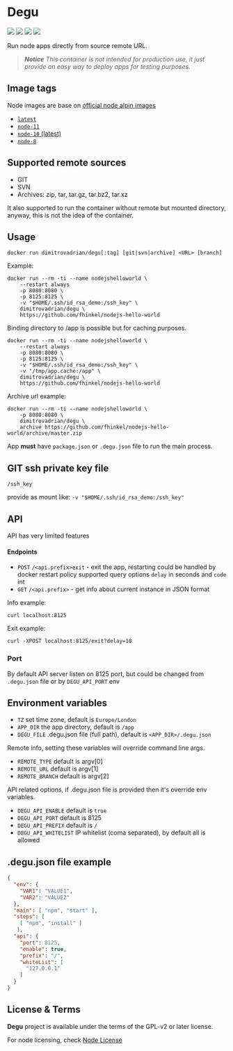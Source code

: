 # Degu

![](https://img.shields.io/microbadger/layers/dimitrovadrian/degu/latest.svg)
![](https://img.shields.io/microbadger/image-size/dimitrovadrian/degu/latest.svg)
![](https://img.shields.io/docker/pulls/dimitrovadrian/degu.svg)
![](https://img.shields.io/docker/stars/dimitrovadrian/degu.svg)

Run node apps directly from source remote URL.


> ***Notice*** *This container is not intended for production use, it just provide an easy way to deploy apps for testing purposes.*


## Image tags

Node images are base on [official node alpin images](https://hub.docker.com/_/node/)

* [`latest`](https://github.com/dimitrov-adrian/degu/blob/master/node/10-alpine/Dockerfile)
* [`node-11`](https://github.com/dimitrov-adrian/degu/blob/master/node/11-alpine/Dockerfile)
* [`node-10` (latest)](https://github.com/dimitrov-adrian/degu/blob/master/node/10-alpine/Dockerfile)
* [`node-8`](https://github.com/dimitrov-adrian/degu/blob/master/node/8-alpine/Dockerfile)


## Supported remote sources
* GIT
* SVN
* Archives: zip, tar, tar.gz, tar.bz2, tar.xz

It also supported to run the container without remote but mounted directory, anyway,
this is not the idea of the container.


## Usage

```
docker run dimitrovadrian/degu[:tag] [git|svn|archive] <URL> [branch]
```

Example:

```
docker run --rm -ti --name nodejshelloworld \
    --restart always
    -p 8080:8080 \
    -p 8125:8125 \
    -v "$HOME/.ssh/id_rsa_demo:/ssh_key" \
    dimitrovadrian/degu \
    https://github.com/fhinkel/nodejs-hello-world
```

Binding directory to /app is possible but for caching purposes.

```
docker run --rm -ti --name nodejshelloworld \
    --restart always
    -p 8080:8080 \
    -p 8125:8125 \
    -v "$HOME/.ssh/id_rsa_demo:/ssh_key" \
    -v "/tmp/app.cache:/app" \
    dimitrovadrian/degu \
    https://github.com/fhinkel/nodejs-hello-world
```

Archive url example:

```
docker run --rm -ti --name nodejshelloworld \
    -p 8080:8080 \
    dimitrovadrian/degu \
    archive https://github.com/fhinkel/nodejs-hello-world/archive/master.zip
```

App **must** have `package.json` or `.degu.json` file to run the main process.


## GIT ssh private key file
`/ssh_key`

provide as mount like: `-v "$HOME/.ssh/id_rsa_demo:/ssh_key"`


## API

API has very limited features

#### Endpoints
* `POST` `/<api.prefix>exit` - exit the app, restarting could be handled by docker restart policy supported query options `delay` in seconds and `code` int
* `GET` `/<api.prefix>` - get info about current instance in JSON format

Info example:

```
curl localhost:8125
```

Exit example:
```
curl -XPOST localhost:8125/exit?delay=10
```

### Port

By default API server listen on 8125 port, but could be changed from `.degu.json` file
or by `DEGU_API_PORT` env


## Environment variables

* `TZ` set time zone, default is `Europe/London`
* `APP_DIR` the app directory, default is `/app`
* `DEGU_FILE` .degu.json file (full path), default is `<APP_DIR>/.degu.json`

Remote info, setting these variables will override command line args.
* `REMOTE_TYPE` default is argv[0]
* `REMOTE_URL` default is argv[1]
* `REMOTE_BRANCH` default is argv[2]

API related options, if .degu.json file is provided then it's override env variables.
* `DEGU_API_ENABLE` default is `true`
* `DEGU_API_PORT` default is 8125
* `DEGU_API_PREFIX` default is `/`
* `DEGU_API_WHITELIST` IP whitelist (coma separated), by default all is allowed


## .degu.json file example

```json
{
  "env": {
    "VAR1": "VALUE1",
    "VAR2": "VALUE2"
  },
  "main": [ "npm", "start" ],
  "steps": [
    [ "npm", "install" ]
   ],
  "api": {
    "port": 8125,
    "enable": true,
    "prefix": "/",
    "whiteList": [
      "127.0.0.1"
    ]
  }
}

```


## License & Terms
**Degu** project is available under the terms of the GPL-v2 or later license.

For node licensing, check [Node License](https://hub.docker.com/_/node/#license)

